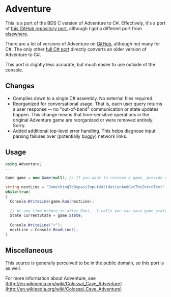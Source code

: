 Adventure
=========
This is a port of the BDS C version of Adventure to C#.
Effectively, it's a port of [this GitHub repository port](https://github.com/troglobit/advent4), 
although I got a different port from [elsewhere](http://rickadams.org/adventure/e_downloads.html).

There are a lot of versions of Adventure on [GitHub](https://github.com/search?q=adventure+colossal&type=Repositories), although not many for C#.
The only other [full C# port](https://github.com/scurrier/adventure) directly converts an older version of Adventure to C#. 

This port is slightly less accurate, but much easier to use outside of the console.

Changes
-------
* Compiles down to a single C# assembly. No external files required.
* Reorganized for conversational usage. That is, each user query returns a user response -- no "out-of-band" communication or state updates happen. This change means that time-sensitive operations in the original Adventure game are reorganized or were removed entirely. Sorry.
* Added additional top-level error handling. This helps diagnose input parsing failures over (potentially buggy) network links.

Usage
-----
```csharp
using Adventure;
...

Game game = new Game(null); // If you want to restore a game, provide a State object.

string nextLine = "SomethingToBypassInputValidationAndGetTheIntroText";
while(true)
{
  Console.WriteLine(game.Run(nextLine);
  
  // At any time before or after Run(...) calls you can save game state by calling:
  State currentState = game.State;
  
  Console.WriteLine(">");
  nextLine = Console.ReadLine();
}
```

Miscellaneous
-------------
This source is generally perceived to be in the public domain, so this port is as well.

For more information about Adventure, see [http://en.wikipedia.org/wiki/Colossal_Cave_Adventure](http://en.wikipedia.org/wiki/Colossal_Cave_Adventure)
